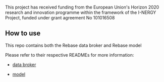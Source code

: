 
This project has received funding from the European Union's Horizon 2020 research and innovation programme within the framework of the I-NERGY Project, funded under grant agreement No 101016508

## How to use
This repo contains both the Rebase data broker and Rebase model

Please refer to their respective READMEs for more information:

* [data broker](https://github.com/rebase-energy/ai4eu-experiment/blob/master/dataset/README.md)

* [model](https://github.com/rebase-energy/ai4eu-experiment/blob/master/model/README.md)

